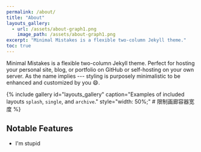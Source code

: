 ```yaml
---
permalink: /about/
title: "About"
layouts_gallery:
  - url: /assets/about-graph1.png
    image_path: /assets/about-graph1.png
excerpt: "Minimal Mistakes is a flexible two-column Jekyll theme."
toc: true
---
```

Minimal Mistakes is a flexible two-column Jekyll theme. Perfect for hosting your personal site, blog, or portfolio on GitHub or self-hosting on your own server. As the name implies --- styling is purposely minimalistic to be enhanced and customized by you :smile:.

{% include gallery id="layouts_gallery" caption="Examples of included layouts `splash`, `single`, and `archive`." 
   style="width: 50%;"  # 限制画廊容器宽度
%}


## Notable Features
 - I'm stupid
